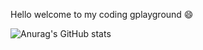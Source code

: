 Hello welcome to my coding gplayground 😄

![Anurag's GitHub stats](https://github-readme-stats.vercel.app/api?username=triciapolor&show_icons=true&theme=omni)

